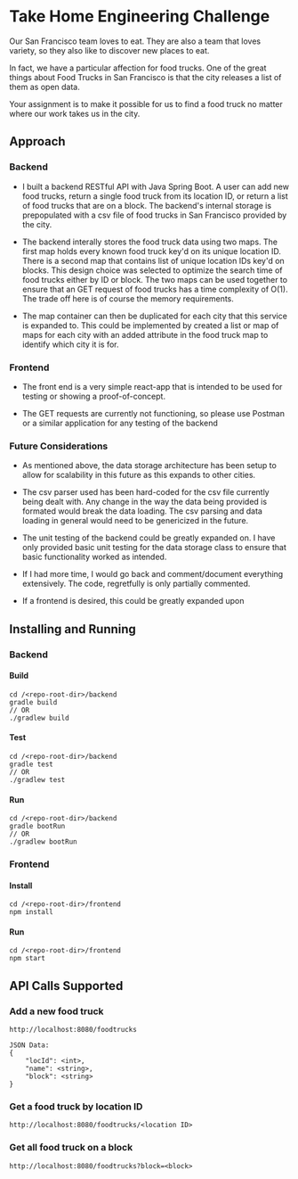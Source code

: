 # Take Home Engineering Challenge

Our San Francisco team loves to eat. They are also a team that loves variety, so they also like to discover new places to eat.

In fact, we have a particular affection for food trucks. One of the great things about Food Trucks in San Francisco is that the city releases a list of them as open data.

Your assignment is to make it possible for us to find a food truck no matter where our work takes us in the city.

## Approach

### Backend

-   I built a backend RESTful API with Java Spring Boot. A user can add new food trucks, return a single food truck from its location ID, or return a list of food trucks that are on a block. The backend's internal storage is prepopulated with a csv file of food trucks in San Francisco provided by the city.

-   The backend interally stores the food truck data using two maps. The first map holds every known food truck key'd on its unique location ID. There is a second map that contains list of unique location IDs key'd on blocks. This design choice was selected to optimize the search time of food trucks either by ID or block. The two maps can be used together to ensure that an GET request of food trucks has a time complexity of O(1). The trade off here is of course the memory requirements.

-   The map container can then be duplicated for each city that this service is expanded to. This could be implemented by created a list or map of maps for each city with an added attribute in the food truck map to identify which city it is for.

### Frontend

-    The front end is a very simple react-app that is intended to be used for testing or showing a proof-of-concept. 

-    The GET requests are currently not functioning, so please use Postman or a similar application for any testing of the backend

### Future Considerations

-    As mentioned above, the data storage architecture has been setup to allow for scalability in this future as this expands to other cities. 

-    The csv parser used has been hard-coded for the csv file currently being dealt with. Any change in the way the data being provided is formated would break the data loading. The csv parsing and data loading in general would need to be genericized in the future.

-    The unit testing of the backend could be greatly expanded on. I have only provided basic unit testing for the data storage class to ensure that basic functionality worked as intended.

-    If I had more time, I would go back and comment/document everything extensively. The code, regretfully is only partially commented.

-    If a frontend is desired, this could be greatly expanded upon

## Installing and Running

### Backend

#### Build
```
cd /<repo-root-dir>/backend
gradle build
// OR
./gradlew build
```

#### Test
```
cd /<repo-root-dir>/backend
gradle test
// OR
./gradlew test
```

#### Run
```
cd /<repo-root-dir>/backend
gradle bootRun
// OR
./gradlew bootRun
```

### Frontend

#### Install
```
cd /<repo-root-dir>/frontend
npm install
```

#### Run
```
cd /<repo-root-dir>/frontend
npm start
```

## API Calls Supported

### Add a new food truck

```
http://localhost:8080/foodtrucks

JSON Data:
{
    "locId": <int>,
    "name": <string>,
    "block": <string>
}
```

### Get a food truck by location ID

```
http://localhost:8080/foodtrucks/<location ID>
```

### Get all food truck on a block

```
http://localhost:8080/foodtrucks?block=<block>
```